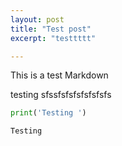 ```yaml
---
layout: post
title: "Test post"
excerpt: "testtttt"

---
```


This is a test Markdown

testing sfssfsfsfsfsfsfsfs


```python
print('Testing ')
```

    Testing 

